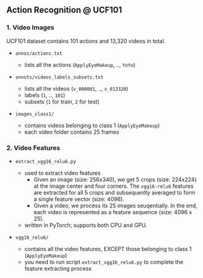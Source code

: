 ## Action Recognition @ UCF101  

### 1. Video Images  

UCF101 dataset contains 101 actions and 13,320 videos in total.  

+ `annos/actions.txt`  
  + lists all the actions (`ApplyEyeMakeup`, .., `YoYo`)   
  
+ `annots/videos_labels_subsets.txt`  
  + lists all the videos (`v_000001`, .., `v_013320`)  
  + labels (`1`, .., `101`)  
  + subsets (`1` for train, `2` for test)  

+ `images_class1/`  
  + contains videos belonging to class 1 (`ApplyEyeMakeup`)  
  + each video folder contains 25 frames  


### 2. Video Features

+ `extract_vgg16_relu6.py`  
  + used to extract video features  
     + Given an image (size: 256x340), we get 5 crops (size: 224x224) at the image center and four corners. The `vgg16-relu6` features are extracted for all 5 crops and subsequently averaged to form a single feature vector (size: 4096).  
     + Given a video, we process its 25 images seuqentially. In the end, each video is represented as a feature sequence (size: 4096 x 25).  
  + written in PyTorch; supports both CPU and GPU.  

+ `vgg16_relu6/`  
   + contains all the video features, EXCEPT those belonging to class 1 (`ApplyEyeMakeup`)  
   + you need to run script `extract_vgg16_relu6.py` to complete the feature extracting process  
